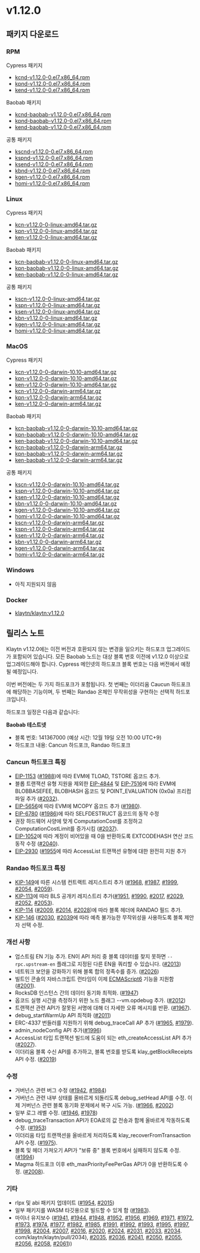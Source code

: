 # v1.12.0

## 패키지 다운로드 <a id="package-downloads"></a>

### RPM <a id="rpm"></a>

Cypress 패키지
- [kcnd-v1.12.0-0.el7.x86_64.rpm](https://packages.klaytn.net/klaytn/v1.12.0/kcnd-v1.12.0-0.el7.x86_64.rpm)
- [kpnd-v1.12.0-0.el7.x86_64.rpm](https://packages.klaytn.net/klaytn/v1.12.0/kpnd-v1.12.0-0.el7.x86_64.rpm)
- [kend-v1.12.0-0.el7.x86_64.rpm](https://packages.klaytn.net/klaytn/v1.12.0/kend-v1.12.0-0.el7.x86_64.rpm)

Baobab 패키지
- [kcnd-baobab-v1.12.0-0.el7.x86_64.rpm](https://packages.klaytn.net/klaytn/v1.12.0/kcnd-baobab-v1.12.0-0.el7.x86_64.rpm)
- [kpnd-baobab-v1.12.0-0.el7.x86_64.rpm](https://packages.klaytn.net/klaytn/v1.12.0/kpnd-baobab-v1.12.0-0.el7.x86_64.rpm)
- [kend-baobab-v1.12.0-0.el7.x86_64.rpm](https://packages.klaytn.net/klaytn/v1.12.0/kend-baobab-v1.12.0-0.el7.x86_64.rpm)

공통 패키지
- [kscnd-v1.12.0-0.el7.x86_64.rpm](https://packages.klaytn.net/klaytn/v1.12.0/kscnd-v1.12.0-0.el7.x86_64.rpm)
- [kspnd-v1.12.0-0.el7.x86_64.rpm](https://packages.klaytn.net/klaytn/v1.12.0/kspnd-v1.12.0-0.el7.x86_64.rpm)
- [ksend-v1.12.0-0.el7.x86_64.rpm](https://packages.klaytn.net/klaytn/v1.12.0/ksend-v1.12.0-0.el7.x86_64.rpm)
- [kbnd-v1.12.0-0.el7.x86_64.rpm](https://packages.klaytn.net/klaytn/v1.12.0/kbnd-v1.12.0-0.el7.x86_64.rpm)
- [kgen-v1.12.0-0.el7.x86_64.rpm](https://packages.klaytn.net/klaytn/v1.12.0/kgen-v1.12.0-0.el7.x86_64.rpm)
- [homi-v1.12.0-0.el7.x86_64.rpm](https://packages.klaytn.net/klaytn/v1.12.0/homi-v1.12.0-0.el7.x86_64.rpm)

### Linux <a id="linux"></a>

Cypress 패키지
- [kcn-v1.12.0-0-linux-amd64.tar.gz](https://packages.klaytn.net/klaytn/v1.12.0/kcn-v1.12.0-0-linux-amd64.tar.gz)
- [kpn-v1.12.0-0-linux-amd64.tar.gz](https://packages.klaytn.net/klaytn/v1.12.0/kpn-v1.12.0-0-linux-amd64.tar.gz)
- [ken-v1.12.0-0-linux-amd64.tar.gz](https://packages.klaytn.net/klaytn/v1.12.0/ken-v1.12.0-0-linux-amd64.tar.gz)

Baobab 패키지
- [kcn-baobab-v1.12.0-0-linux-amd64.tar.gz](https://packages.klaytn.net/klaytn/v1.12.0/kcn-baobab-v1.12.0-0-linux-amd64.tar.gz)
- [kpn-baobab-v1.12.0-0-linux-amd64.tar.gz](https://packages.klaytn.net/klaytn/v1.12.0/kpn-baobab-v1.12.0-0-linux-amd64.tar.gz)
- [ken-baobab-v1.12.0-0-linux-amd64.tar.gz](https://packages.klaytn.net/klaytn/v1.12.0/ken-baobab-v1.12.0-0-darwin-10.10-amd64.tar.gz)

공통 패키지
- [kscn-v1.12.0-0-linux-amd64.tar.gz](https://packages.klaytn.net/klaytn/v1.12.0/kscn-v1.12.0-0-linux-amd64.tar.gz)
- [kspn-v1.12.0-0-linux-amd64.tar.gz](https://packages.klaytn.net/klaytn/v1.12.0/kspn-v1.12.0-0-linux-amd64.tar.gz)
- [ksen-v1.12.0-0-linux-amd64.tar.gz](https://packages.klaytn.net/klaytn/v1.12.0/ksen-v1.12.0-0-linux-amd64.tar.gz)
- [kbn-v1.12.0-0-linux-amd64.tar.gz](https://packages.klaytn.net/klaytn/v1.12.0/kbn-v1.12.0-0-linux-amd64.tar.gz)
- [kgen-v1.12.0-0-linux-amd64.tar.gz](https://packages.klaytn.net/klaytn/v1.12.0/kgen-v1.12.0-0-linux-amd64.tar.gz)
- [homi-v1.12.0-0-linux-amd64.tar.gz](https://packages.klaytn.net/klaytn/v1.12.0/homi-v1.12.0-0-linux-amd64.tar.gz)

### MacOS <a id="macos"></a>

Cypress 패키지
- [kcn-v1.12.0-0-darwin-10.10-amd64.tar.gz](https://packages.klaytn.net/klaytn/v1.12.0/kcn-v1.12.0-0-darwin-10.10-amd64.tar.gz)
- [kpn-v1.12.0-0-darwin-10.10-amd64.tar.gz](https://packages.klaytn.net/klaytn/v1.12.0/kpn-v1.12.0-0-darwin-10.10-amd64.tar.gz)
- [ken-v1.12.0-0-darwin-10.10-amd64.tar.gz](https://packages.klaytn.net/klaytn/v1.12.0/ken-v1.12.0-0-darwin-10.10-amd64.tar.gz)
- [kcn-v1.12.0-0-darwin-arm64.tar.gz](https://packages.klaytn.net/klaytn/v1.12.0/kcn-v1.12.0-0-darwin-arm64.tar.gz)
- [kpn-v1.12.0-0-darwin-arm64.tar.gz](https://packages.klaytn.net/klaytn/v1.12.0/kpn-v1.12.0-0-darwin-arm64.tar.gz)
- [ken-v1.12.0-0-darwin-arm64.tar.gz](https://packages.klaytn.net/klaytn/v1.12.0/ken-v1.12.0-0-darwin-arm64.tar.gz)

Baobab 패키지
- [kcn-baobab-v1.12.0-0-darwin-10.10-amd64.tar.gz](https://packages.klaytn.net/klaytn/v1.12.0/kcn-baobab-v1.12.0-0-darwin-10.10-amd64.tar.gz)
- [kpn-baobab-v1.12.0-0-darwin-10.10-amd64.tar.gz](https://packages.klaytn.net/klaytn/v1.12.0/kpn-baobab-v1.12.0-0-darwin-10.10-amd64.tar.gz)
- [ken-baobab-v1.12.0-0-darwin-10.10-amd64.tar.gz](https://packages.klaytn.net/klaytn/v1.11.1/ken-baobab-v1.12.0-0-darwin-10.10-amd64.tar.gz)
- [kcn-baobab-v1.12.0-0-darwin-arm64.tar.gz](https://packages.klaytn.net/klaytn/v1.12.0/kcn-baobab-v1.12.0-0-darwin-arm64.tar.gz)
- [kpn-baobab-v1.12.0-0-darwin-arm64.tar.gz](https://packages.klaytn.net/klaytn/v1.12.0/kpn-baobab-v1.12.0-0-darwin-10.10-amd64.tar.gz)
- [ken-baobab-v1.12.0-0-darwin-arm64.tar.gz](https://packages.klaytn.net/klaytn/v1.12.0/ken-baobab-v1.12.0-0-darwin-10.10-amd64.tar.gz)

공통 패키지
- [kscn-v1.12.0-0-darwin-10.10-amd64.tar.gz](https://packages.klaytn.net/klaytn/v1.12.0/kscn-v1.12.0-0-darwin-10.10-amd64.tar.gz)
- [kspn-v1.12.0-0-darwin-10.10-amd64.tar.gz](https://packages.klaytn.net/klaytn/v1.12.0/kspn-v1.12.0-0-darwin-10.10-amd64.tar.gz)
- [ksen-v1.12.0-0-darwin-10.10-amd64.tar.gz](https://packages.klaytn.net/klaytn/v1.12.0/ksen-v1.12.0-0-darwin-10.10-amd64.tar.gz)
- [kbn-v1.12.0-0-darwin-10.10-amd64.tar.gz](https://packages.klaytn.net/klaytn/v1.12.0/kbn-v1.12.0-0-darwin-10.10-amd64.tar.gz)
- [kgen-v1.12.0-0-darwin-10.10-amd64.tar.gz](https://packages.klaytn.net/klaytn/v1.12.0/kgen-v1.12.0-0-darwin-10.10-amd64.tar.gz)
- [homi-v1.12.0-0-darwin-10.10-amd64.tar.gz](https://packages.klaytn.net/klaytn/v1.12.0/homi-v1.12.0-0-darwin-10.10-amd64.tar.gz)
- [kscn-v1.12.0-0-darwin-arm64.tar.gz](https://packages.klaytn.net/klaytn/v1.12.0/kscn-v1.12.0-0-darwin-arm64.tar.gz)
- [kspn-v1.12.0-0-darwin-arm64.tar.gz](https://packages.klaytn.net/klaytn/v1.12.0/kspn-v1.12.0-0-darwin-arm64.tar.gz)
- [ksen-v1.12.0-0-darwin-arm64.tar.gz](https://packages.klaytn.net/klaytn/v1.12.0/ksen-v1.12.0-0-darwin-arm64.tar.gz)
- [kbn-v1.12.0-0-darwin-arm64.tar.gz](https://packages.klaytn.net/klaytn/v1.12.0/kbn-v1.12.0-0-darwin-arm64.tar.gz)
- [kgen-v1.12.0-0-darwin-arm64.tar.gz](https://packages.klaytn.net/klaytn/v1.12.0/kgen-v1.12.0-0-darwin-arm64.tar.gz)
- [homi-v1.12.0-0-darwin-arm64.tar.gz](https://packages.klaytn.net/klaytn/v1.12.0/homi-v1.12.0-0-darwin-arm64.tar.gz)

### Windows <a id="windows"></a>

- 아직 지원되지 않음

### Docker <a id="docker"></a>

- [klaytn/klaytn:v1.12.0](https://hub.docker.com/r/klaytn/klaytn)


## 릴리스 노트 <a id="release-notes"></a>

Klaytn v1.12.0에는 이전 버전과 호환되지 않는 변경을 일으키는 하드포크 업그레이드가 포함되어 있습니다. 모든 Baobab 노드는 대상 블록 번호 이전에 v1.12.0 이상으로 업그레이드해야 합니다. Cypress 메인넷의 하드포크 블록 번호는 다음 버전에서 예정될 예정입니다.

이번 버전에는 두 가지 하드포크가 포함됩니다. 첫 번째는 이더리움 Caucun 하드포크에 해당하는 기능이며, 두 번째는 Randao 온체인 무작위성을 구현하는 선택적 하드포크입니다.

하드포크 일정은 다음과 같습니다:

**Baobab 테스트넷**

* 블록 번호: 141367000 (예상 시간: 12월 19일 오전 10:00 UTC+9)
* 하드포크 내용: Cancun 하드포크, Randao 하드포크

### Cancun 하드포크 특징

* [EIP-1153](https://eips.ethereum.org/EIPS/eip-1153) ([#1988](https://github.com/klaytn/klaytn/pull/1988))에 따라 EVM에 TLOAD, TSTORE 옵코드 추가.
* 블롭 트랜잭션 유형 지원을 제외한 [EIP-4844](https://eips.ethereum.org/EIPS/eip-4844) 및 [EIP-7516](https://eips.ethereum.org/EIPS/eip-7516)에 따라 EVM에 BLOBBASEFEE, BLOBHASH 옵코드 및 POINT_EVALUATION (0x0a) 프리컴파일 추가 ([#2032](https://github.com/klaytn/klaytn/pull/2032)).
* [EIP-5656](https://eips.ethereum.org/EIPS/eip-5656)에 따라 EVM에 MCOPY 옵코드 추가 ([#1980](https://github.com/klaytn/klaytn/pull/1980)).
* [EIP-6780](https://eips.ethereum.org/EIPS/eip-6780) ([#1986](https://github.com/klaytn/klaytn/pull/1986))에 따라 SELFDESTRUCT 옵코드의 동작 수정
* 권장 하드웨어 사양에 맞게 ComputationCost를 조정하고 ComputationCostLimit를 증가시킴 ([#2037](https://github.com/klaytn/klaytn/pull/2037)).
* [EIP-1052](https://eips.ethereum.org/EIPS/eip-1052)에 따라 계정이 비어있을 때 0을 반환하도록 EXTCODEHASH 연산 코드 동작 수정 ([#2040](https://github.com/klaytn/klaytn/pull/2040)).
* [EIP-2930](https://eips.ethereum.org/EIPS/eip-2930) ([#1955](https://github.com/klaytn/klaytn/pull/1955)에 따라 AccessList 트랜잭션 유형에 대한 완전히 지원 추가

### Randao 하드포크 특징

* [KIP-149](https://github.com/klaytn/kips/issues/149)에 따른 시스템 컨트랙트 레지스트리 추가 ([#1968](https://github.com/klaytn/klaytn/pull/1968), [#1987](https://github.com/klaytn/klaytn/pull/1987), [#1999](https://github.com/klaytn/klaytn/pull/1999), [#2054](https://github.com/klaytn/klaytn/pull/2054), [#2059](https://github.com/klaytn/klaytn/pull/2059)).
* [KIP-113](https://github.com/klaytn/kips/issues/113)에 따라 BLS 공개키 레지스트리 추가([#1951](https://github.com/klaytn/klaytn/pull/1951), [#1990](https://github.com/klaytn/klaytn/pull/1990), [#2017](https://github.com/klaytn/klaytn/pull/2017), [#2029](https://github.com/klaytn/klaytn/pull/2029), [#2052](https://github.com/klaytn/klaytn/pull/2052), [#2053](https://github.com/klaytn/klaytn/pull/2053)).
* [KIP-114](https://github.com/klaytn/kips/issues/114) ([#2009](https://github.com/klaytn/klaytn/pull/2009), [#2014](https://github.com/klaytn/klaytn/pull/2014), [#2028](https://github.com/klaytn/klaytn/pull/2028))에 따라 블록 헤더에 RANDAO 필드 추가.
* [KIP-146](https://github.com/klaytn/kips/issues/146) ([#2030](https://github.com/klaytn/klaytn/pull/2030), [#2039](https://github.com/klaytn/klaytn/pull/2039)에 따라 예측 불가능한 무작위성을 사용하도록 블록 제안자 선택 수정.


### 개선 사항

* 업스트림 EN 기능 추가. EN이 API 처리 중 블록 데이터를 찾지 못하면 `--rpc.upstream-en` 플래그로 지정된 다른 EN을 쿼리할 수 있습니다. ([#2013](https://github.com/klaytn/klaytn/pull/2013))
* 네트워크 보안을 강화하기 위해 블록 합의 정족수를 증가. ([#2026](https://github.com/klaytn/klaytn/pull/2026))
* 빌트인 콘솔의 자바스크립트 런타임이 이제 [ECMAScript6](http://es6-features.org/) 기능을 지원함 ([#2001](https://github.com/klaytn/klaytn/pull/2001)).
* RocksDB 인스턴스 간의 데이터 동기화 최적화. ([#1947](https://github.com/klaytn/klaytn/pull/1947))
* 옵코드 실행 시간을 측정하기 위한 노드 플래그 --vm.opdebug 추가. ([#2012](https://github.com/klaytn/klaytn/pull/2012))
* 트랜잭션 관련 API가 잘못된 서명에 대해 더 자세한 오류 메시지를 반환. ([#1967](https://github.com/klaytn/klaytn/pull/1967)).
* debug_startWarmUp API 최적화 ([#2011](https://github.com/klaytn/klaytn/pull/2011))
* ERC-4337 번들러를 지원하기 위해 debug_traceCall AP 추가 ([#1965](https://github.com/klaytn/klaytn/pull/1965), [#1979](https://github.com/klaytn/klaytn/pull/1979)).
* admin_nodeConfig API 추가([#1996](https://github.com/klaytn/klaytn/pull/1996))
* AccessList 타입 트랜잭션 빌드에 도움이 되는 eth_createAccessList API 추가 ([#2027](https://github.com/klaytn/klaytn/pull/2027)).
* 이더리움 블록 수신 API를 추가하고, 블록 번호를 받도록 klay_getBlockReceipts API 수정. ([#2019](https://github.com/klaytn/klaytn/pull/2019))

### 수정

* 거버넌스 관련 버그 수정 ([#1942](https://github.com/klaytn/klaytn/pull/1942), [#1984](https://github.com/klaytn/klaytn/pull/1984))
* 거버넌스 관련 내부 상태를 올바르게 되돌리도록 debug_setHead API를 수정. 이제 거버넌스 관련 블록 동기화 문제에서 복구 시도 가능. ([#1966](https://github.com/klaytn/klaytn/pull/1966), [#2002](https://github.com/klaytn/klaytn/pull/2002))
* 일부 로그 레벨 수정. ([#1946](https://github.com/klaytn/klaytn/pull/1946), [#1978](https://github.com/klaytn/klaytn/pull/1978))
* debug_traceTransaction API가 EOA로의 값 전송과 함께 올바르게 작동하도록 수정. ([#1953](https://github.com/klaytn/klaytn/pull/1953))
* 이더리움 타입 트랜잭션을 올바르게 처리하도록 klay_recoverFromTransaction API 수정. ([#1975](https://github.com/klaytn/klaytn/pull/1975)).
* 블록 및 헤더 가져오기 API가 "보류 중" 블록 번호에서 실패하지 않도록 수정. ([#1994](https://github.com/klaytn/klaytn/pull/1994))
* Magma 하드포크 이후 eth_maxPriorityFeePerGas API가 0을 반환하도록 수정. ([#2008](https://github.com/klaytn/klaytn/pull/2008)).

### 기타

* rlpx 및 abi 패키지 업데이트 ([#1954](https://github.com/klaytn/klaytn/pull/1954), [#2015](https://github.com/klaytn/klaytn/pull/2015))
* 일부 패키지를 WASM 타깃용으로 빌드할 수 있게 함 ([#1983](https://github.com/klaytn/klaytn/pull/1983)).
* 마이너 유지보수 ([#1941](https://github.com/klaytn/klaytn/pull/1941), [#1944](https://github.com/klaytn/klaytn/pull/1944), [#1948](https://github.com/klaytn/klaytn/pull/1948), [#1952](https://github.com/klaytn/klaytn/pull/1952), [#1956](https://github.com/klaytn/klaytn/pull/1956), [#1969](https://github.com/klaytn/klaytn/pull/1969), [#1971](https://github.com/klaytn/klaytn/pull/1971), [#1972](https://github.com/klaytn/klaytn/pull/1972), [#1973](https://github.com/klaytn/klaytn/pull/1973), [#1974](https://github.com/klaytn/klaytn/pull/1974), [#1977](https://github.com/klaytn/klaytn/pull/1977), [#1982](https://github.com/klaytn/klaytn/pull/1982), [#1985](https://github.com/klaytn/klaytn/pull/1985), [#1991](https://github.com/klaytn/klaytn/pull/1991), [#1992](https://github.com/klaytn/klaytn/pull/1992), [#1993](https://github.com/klaytn/klaytn/pull/1993), [#1995](https://github.com/klaytn/klaytn/pull/1995), [#1997](https://github.com/klaytn/klaytn/pull/1997), [#1998](https://github.com/klaytn/klaytn/pull/1998), [#2004](https://github.com/klaytn/klaytn/pull/2004), [#2007](https://github.com/klaytn/klaytn/pull/2007), [#2016](https://github.com/klaytn/klaytn/pull/2016), [#2020](https://github.com/klaytn/klaytn/pull/2020), [#2024](https://github.com/klaytn/klaytn/pull/2024), [#2031](https://github.com/klaytn/klaytn/pull/2031), [#2033](https://github.com/klaytn/klaytn/pull/2033), [#2034](https://github). com/klaytn/klaytn/pull/2034), [#2035](https://github.com/klaytn/klaytn/pull/2035), [#2036](https://github.com/klaytn/klaytn/pull/2036), [#2041](https://github.com/klaytn/klaytn/pull/2041), [#2050](https://github.com/klaytn/klaytn/pull/2050), [#2055](https://github.com/klaytn/klaytn/pull/2055), [#2056](https://github.com/klaytn/klaytn/pull/2056), [#2058](https://github.com/klaytn/klaytn/pull/2058), [#2061](https://github.com/klaytn/klaytn/pull/2061)))